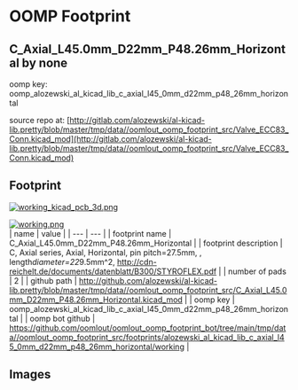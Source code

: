 # OOMP Footprint  
## C_Axial_L45.0mm_D22mm_P48.26mm_Horizontal  by none  
  
oomp key: oomp_alozewski_al_kicad_lib_c_axial_l45_0mm_d22mm_p48_26mm_horizontal  
  
source repo at: [http://gitlab.com/alozewski/al-kicad-lib.pretty/blob/master/tmp/data//oomlout_oomp_footprint_src/Valve_ECC83_Conn.kicad_mod](http://gitlab.com/alozewski/al-kicad-lib.pretty/blob/master/tmp/data//oomlout_oomp_footprint_src/Valve_ECC83_Conn.kicad_mod)  
## Footprint  
  
[![working_kicad_pcb_3d.png](working_kicad_pcb_3d_600.png)](working_kicad_pcb_3d.png)  
  
[![working.png](working_600.png)](working.png)  
| name | value | 
| --- | --- | 
| footprint name | C_Axial_L45.0mm_D22mm_P48.26mm_Horizontal | 
| footprint description | C, Axial series, Axial, Horizontal, pin pitch=27.5mm, , length*diameter=22*9.5mm^2, http://cdn-reichelt.de/documents/datenblatt/B300/STYROFLEX.pdf | 
| number of pads | 2 | 
| github path | http://github.com/alozewski/al-kicad-lib.pretty/blob/master/tmp/data//oomlout_oomp_footprint_src/C_Axial_L45.0mm_D22mm_P48.26mm_Horizontal.kicad_mod | 
| oomp key | oomp_alozewski_al_kicad_lib_c_axial_l45_0mm_d22mm_p48_26mm_horizontal | 
| oomp bot github | https://github.com/oomlout/oomlout_oomp_footprint_bot/tree/main/tmp/data//oomlout_oomp_footprint_src/footprints/alozewski_al_kicad_lib_c_axial_l45_0mm_d22mm_p48_26mm_horizontal/working | 
## Images  
